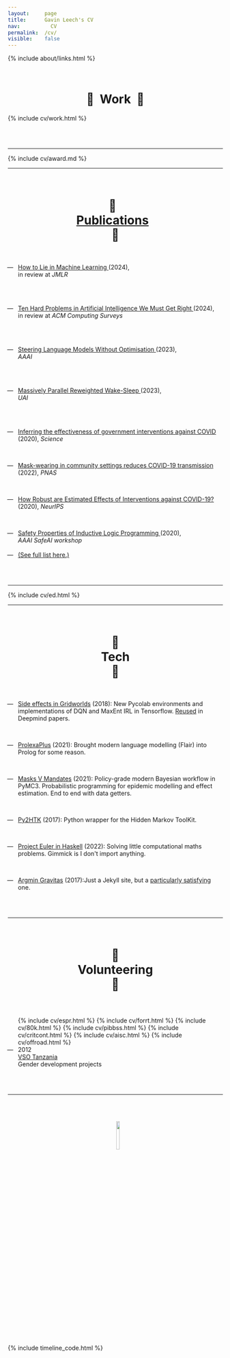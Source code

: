 ```yaml
---
layout: 	page
title: 		Gavin Leech's CV
nav: 		  CV
permalink:	/cv/
visible:	false
---
```


{%  include about/links.html  %}


<style>
  h1::after {
     width: 0%;
  }
</style>

<br>

<center>
  <h1 class="titl">
    💪 &nbsp;Work&nbsp; 💪
  </h1>
</center>

{%  include cv/work.html  %}

<br><br>

<hr />

{%  include cv/award.md  %}

<hr />

<br>


<center>
  <h1 class="titl">
    📃 &nbsp;
    <br class="break">
    <a class="pubs" href="/researches">Publications</a> &nbsp;
    <br class="break">
    📃
  </h1>
</center>

<br>



* <time>
    <a class="noline" href="/researches">
      How to Lie in Machine Learning
    </a>
    <span style="font-weight: normal;">
      (2024),<br>
      in review at <i>JMLR</i>
    </span>
<br><br>

* <time>
    <a class="noline" href="/researches">
      Ten Hard Problems in Artificial Intelligence We Must Get Right
    </a>
    <span style="font-weight: normal;">
      (2024),<br>
      in review at <i>ACM Computing Surveys</i>
    </span>
<br><br>


* <time>
    <a class="noline" href="/researches">
      Steering Language Models Without Optimisation
    </a>
    <span style="font-weight: normal;">
      (2023),<br>
      <i>AAAI</i>
    </span>
<br><br>



* <time>
    <a class="noline" href="/researches">
      Massively Parallel Reweighted Wake-Sleep
    </a>
    <span style="font-weight: normal;">
      (2023),<br>
      <i>UAI</i>
    </span>
<br><br>

* <time>
      <a class="noline" href="/researches">
      Inferring the effectiveness of government interventions against COVID</a>
        <br><span style="font-weight: normal;">(2020),
      <i>Science</i>
    </span>
  </time> 
<br>

* <time>
      <a class="noline" href="/researches">Mask-wearing in community settings reduces COVID-19 transmission</a>
      <br><span style="font-weight: normal;">(2022), <i>PNAS</i> </span> 
  </time> 
<br>

* <time>
      <a class="noline" href="/researches">How Robust are Estimated Effects of Interventions against COVID-19?</a>
        <br><span style="font-weight: normal;">(2020), <i>NeurIPS</i>
      </span>
  </time> 
<br>

* <time>
    <a class="noline" href="/researches">
      Safety Properties of Inductive Logic Programming
    </a>
    <span style="font-weight: normal;">
      (2020),<br>
      <i>AAAI SafeAI workshop</i>
    </span>
  <br><br>

* <time>
    <a class="noline" href="/researches">
      (See full list here.)
    </a>


<br><br>

<hr />

{%  include cv/ed.html  %}

<hr />

<br>


<center>
  <h1 class="titl">
   🐞
   <br class="break">
   &nbsp;Tech&nbsp;
   <br class="break">
   🐞 
  </h1>
  <br>
</center>


* <time><a href="/grids">Side effects in Gridworlds</a> (2018):</time> New Pycolab environments and implementations of DQN and MaxEnt IRL in Tensorflow. <a href="{{citess}}">Reused</a> in Deepmind papers.

<br>

* <time><a href="{{prolexa}}">ProlexaPlus</a> (2021):</time>
Brought modern language modelling (Flair) into Prolog for some reason.

<br>

* <time><a href="{{masksman}}">Masks V Mandates</a> (2021):</time>
Policy-grade modern Bayesian workflow in PyMC3. Probabilistic programming for epidemic modelling and effect estimation. End to end with data getters.

<br>

* <time><a href="{{htk}}">Py2HTK</a> (2017):</time>
Python wrapper for the Hidden Markov ToolKit.

<br>

* <time><a href="{{euler}}">Project Euler in Haskell</a> (2022):</time>
Solving little computational maths problems. Gimmick is I don't import anything.


<br>

* <time><a href="{{argg}}">Argmin Gravitas</a> (2017):</time>Just a Jekyll site, but a <a href="/colophon">particularly satisfying</a> one.

<br><br>

<hr />

<br>


<!-- <center>
  <h1>
  &nbsp;&nbsp;
   📈 Stats 📈 
  </h1>
  Brier score 
  Start <a href="{{g}}">reviewing</a> everything I read.<br>
</center>
 -->

<!-- <br>

<hr />

<br>
 -->
<center>
  <h1 class="titl">

  🙋 
  <br class="break">
  &nbsp;Volunteering&nbsp;
  <br class="break">
  🙋
  </h1>
</center>

<br>

<section class="timeline cv vol">
  <ul>
    {%  include cv/espr.html  %}
    {%  include cv/forrt.html  %}
    {%  include cv/80k.html  %}
    {%  include cv/pibbss.html  %}
    <!-- %  include cv/ment.html  % -->
    {%  include cv/critcont.html  %}
    {%  include cv/aisc.html  %}
    {%  include cv/offroad.html  %}
    <!--  -->
    <li>
      <div>
        <time>
          2012
          <br class="break">
          <a class="org" href="{{vso}}">VSO Tanzania</a>
          <br>
        </time>
          <span style="font-weight: normal;">Gender development projects</span>
          <br class="break">
      </div>
    </li>
</ul>
</section>

<br><br>

<hr />

<br><br>

<center>
  &nbsp;&nbsp;
  <a target="_blank" href="/cv.pdf">
     <img width="13%"  src="/img/PDF_file_icon.svg" />
  </a>
</center>


<style>
  .pubs:hover {
    color: #006800
  }

  .spc {
    padding-top: 13px;
  }

  ul {
    list-style-type: '—   ';
  }

  .ui-accordion .ui-accordion-header {
    font-size: 160% !important;
  }

  #nowacc {
    background-color: cornflowerblue !important;
    border:  4px solid #000;
    border-bottom-left-radius: 0;
    border-bottom-right-radius: 0;
    border-top-left-radius: 0;
    border-top-right-radius: 0;
    padding: 0.5em;
  }

  .ui-icon-triangle-1-e, .ui-icon-triangle-1-s {
    transform: scale(3.5);
    margin-right: 10px;
    margin-left: 15px;
  }

  .ui-icon-triangle-1-s {
    transform: scale(3.5);
    margin-left: 20px;
    margin-right: 10px;
  } 
  



</style>

{%	include timeline_code.html		%}

